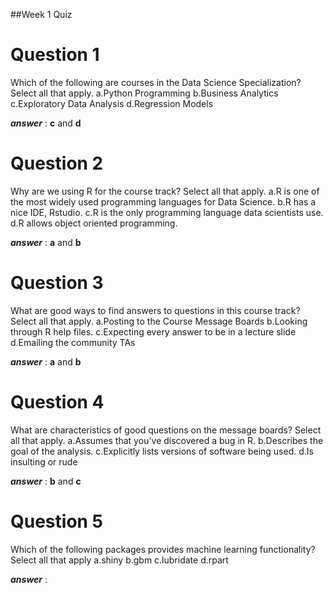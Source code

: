 ##Week 1 Quiz

**Question 1**
============
Which of the following are courses in the Data Science Specialization? Select all that apply.
a.Python Programming
b.Business Analytics
c.Exploratory Data Analysis
d.Regression Models

***answer*** :  **c** and **d**

**Question 2**
============
Why are we using R for the course track? Select all that apply.
a.R is one of the most widely used programming languages for Data Science.
b.R has a nice IDE, Rstudio.
c.R is the only programming language data scientists use.
d.R allows object oriented programming.


***answer*** :  **a** and **b**

**Question 3**
============
What are good ways to find answers to questions in this course track? Select all that apply.
a.Posting to the Course Message Boards
b.Looking through R help files.
c.Expecting every answer to be in a lecture slide
d.Emailing the community TAs

***answer*** : **a** and **b**

**Question 4**
============
What are characteristics of good questions on the message boards? Select all that apply.
a.Assumes that you've discovered a bug in R.
b.Describes the goal of the analysis.
c.Explicitly lists versions of software being used.
d.Is insulting or rude

***answer*** :  **b** and **c**

**Question 5**
============
Which of the following packages provides machine learning functionality? Select all that apply
a.shiny
b.gbm
c.lubridate
d.rpart

***answer*** : 
